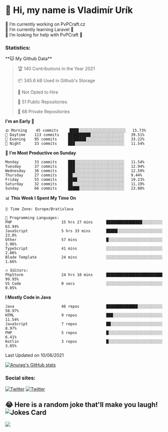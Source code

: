 <h1> 👋 Hi, my name is Vladimír Urík</h1>
<p>
 🔭 I’m currently working on PvPCraft.cz<br>
 🌱 I’m currently learning Laravel 💙<br>
 🤔 I’m looking for help with PvPCraft 💝<br>
</p>
<h3>Statistics:</h3>
<!--START_SECTION:waka-->
**🐱 My Github Data** 

> 🏆 140 Contributions in the Year 2021
 > 
> 📦 345.6 kB Used in Github's Storage 
 > 
> 🚫 Not Opted to Hire
 > 
> 📜 51 Public Repositories 
 > 
> 🔑 68 Private Repositories  
 > 
**I'm an Early 🐤** 

```text
🌞 Morning    45 commits     ████░░░░░░░░░░░░░░░░░░░░░   15.73% 
🌆 Daytime    113 commits    ██████████░░░░░░░░░░░░░░░   39.51% 
🌃 Evening    95 commits     ████████░░░░░░░░░░░░░░░░░   33.22% 
🌙 Night      33 commits     ███░░░░░░░░░░░░░░░░░░░░░░   11.54%

```
📅 **I'm Most Productive on Sunday** 

```text
Monday       33 commits     ███░░░░░░░░░░░░░░░░░░░░░░   11.54% 
Tuesday      37 commits     ███░░░░░░░░░░░░░░░░░░░░░░   12.94% 
Wednesday    36 commits     ███░░░░░░░░░░░░░░░░░░░░░░   12.59% 
Thursday     27 commits     ██░░░░░░░░░░░░░░░░░░░░░░░   9.44% 
Friday       55 commits     ████░░░░░░░░░░░░░░░░░░░░░   19.23% 
Saturday     32 commits     ██░░░░░░░░░░░░░░░░░░░░░░░   11.19% 
Sunday       66 commits     █████░░░░░░░░░░░░░░░░░░░░   23.08%

```


📊 **This Week I Spent My Time On** 

```text
⌚︎ Time Zone: Europe/Bratislava

💬 Programming Languages: 
PHP                      15 hrs 27 mins      ████████████████░░░░░░░░░   63.94% 
JavaScript               5 hrs 33 mins       █████░░░░░░░░░░░░░░░░░░░░   23.0% 
Other                    57 mins             █░░░░░░░░░░░░░░░░░░░░░░░░   3.96% 
TypeScript               41 mins             ░░░░░░░░░░░░░░░░░░░░░░░░░   2.86% 
Blade Template           24 mins             ░░░░░░░░░░░░░░░░░░░░░░░░░   1.66%

🔥 Editors: 
PhpStorm                 24 hrs 10 mins      █████████████████████████   99.95% 
VS Code                  0 secs              ░░░░░░░░░░░░░░░░░░░░░░░░░   0.05%

```

**I Mostly Code in Java** 

```text
Java                     46 repos            ██████████████░░░░░░░░░░░   58.97% 
HTML                     9 repos             ███░░░░░░░░░░░░░░░░░░░░░░   11.54% 
JavaScript               7 repos             ██░░░░░░░░░░░░░░░░░░░░░░░   8.97% 
PHP                      5 repos             █░░░░░░░░░░░░░░░░░░░░░░░░   6.41% 
Kotlin                   3 repos             █░░░░░░░░░░░░░░░░░░░░░░░░   3.85%

```



 Last Updated on 10/06/2021
<!--END_SECTION:waka-->

[![Anurag's GitHub stats](https://github-readme-stats.vercel.app/api?username=vladimir-urik)](https://github.com/anuraghazra/github-readme-stats)

<h3>Social sites:</h3>
<p><a href="https://twitter.com/GGGEDR" target="_blank"><img alt="Twitter" src="https://img.shields.io/badge/twitter-%231DA1F2.svg?&style=for-the-badge&logo=twitter&logoColor=white" /></a> <a href="https://www.reddit.com/user/GGGEDR" target="_blank"><img alt="Twitter" src="https://img.shields.io/badge/reddit-%23FE6262.svg?&style=for-the-badge&logo=reddit&logoColor=white" /></a>
</p>

## 😂 Here is a random joke that'll make you laugh!![Jokes Card](https://readme-jokes.vercel.app/api)

<img src="https://komarev.com/ghpvc/?username=Vladimir-Urik"/>
